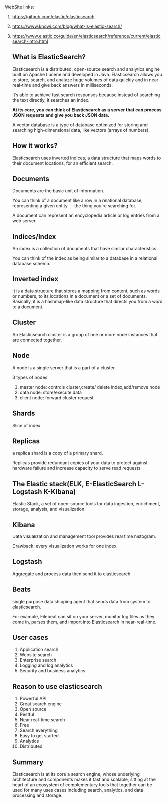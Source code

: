 WebSite links:

1. https://github.com/elastic/elasticsearch
2. https://www.knowi.com/blog/what-is-elastic-search/
3. https://www.elastic.co/guide/en/elasticsearch/reference/current/elasticsearch-intro.html
    
    ## What is ElasticSearch?
    
    Elasticsearch is a distributed, open-source search and analytics engine built on Apache Lucene and developed in Java. 
    Elasticsearch allows you to store, search, and analyze huge volumes of data quickly and in near real-time and give back answers in milliseconds. 
    
    It’s able to achieve fast search responses because instead of searching the text directly, it searches an index.
    
    **At its core, you can think of Elasticsearch as a server that can process JSON requests and give you back JSON data.** 
    
    A vector database is a type of database optimized for storing and searching high-dimensional data, like vectors (arrays of numbers).
    
    ## How it works?
    
    Elasticsearch uses inverted indices, a data structure that maps words to their document locations, for an efficient search.
    
    ## Documents
    
    Documents are the basic unit of information.
    
    You can think of a document like a row in a relational database, representing a given entity — the thing you’re searching for. 
    
    A document can represent an encyclopedia article or log entries from a web server.   
    
    ## Indices/Index
    
    An index is a collection of documents that have similar characteristics.
    
    You can think of the index as being similar to a database in a relational database schema.
    
    ## Inverted index
    
    It is a data structure that stores a mapping from content, such as words or numbers, to its locations in a document or a set of documents. Basically, it is a hashmap-like data structure that directs you from a word to a document.
    
    ## Cluster
    
    An Elasticsearch cluster is a group of one or more node instances that are connected together.
    
    ## Node
    
    A node is a single server that is a part of a cluster. 
    
    3 types of nodes:
    
    1. master node: controls cluster,create/ delete index,add/remove node
    2. data node: store/execute data
    3. client node: forward cluster request
    
    ## Shards
    
    Slice of index
    
    ## Replicas
    
    a replica shard is a copy of a primary shard.
    
    Replicas provide redundant copies of your data to protect against hardware failure and increase capacity to serve read requests
    
    ## The Elastic stack(ELK, E-ElasticSearch L-Logstash K-Kibana)
    
    Elastic Stack, a set of open-source tools for data ingestion, enrichment, storage, analysis, and visualization.
    
    ## Kibana
    
    Data visualization and management tool provides real time histogram.
    
    Drawback: every visualization works for one index.
    
    ## Logstash
    
    Aggregate and process data then send it to elasticsearch.
    
    ## Beats
    
    single purpose data shipping agent that sends data from system to elasticsearch.
    
    For example, Filebeat can sit on your server, monitor log files as they come in, parses them, and import into Elasticsearch in near-real-time.
    
    ## User cases
    
    1. Application search
    2. Website search
    3. Enterprise search
    4. Logging and log analytics
    5. Security and business analytics
    
    ## Reason to use elasticsearch
    
    1. Powerful API
    2. Great search engine
    3. Open source
    4. Restful
    5. Near real-time search
    6. Free
    7. Search everything
    8. Easy to get started
    9. Analytics
    10. Distributed
    
    ## Summary
    
    Elasticsearch is at its core a search engine, whose underlying architecture and components makes it fast and scalable, sitting at the heart of an ecosystem of complementary tools that together can be used for many uses cases including search, analytics, and data processing and storage.